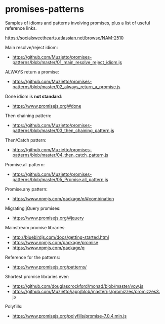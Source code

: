 # promises-patterns
Samples of idioms and patterns involving promises, plus a list of useful reference links.


https://socialsweethearts.atlassian.net/browse/NAM-2510

Main resolve/reject idiom:
- https://github.com/Muzietto/promises-patterns/blob/master/01_main_resolve_reject_idiom.js

ALWAYS return a promise:
- https://github.com/Muzietto/promises-patterns/blob/master/02_always_return_a_promise.js

Done idiom is __not standard__:
- https://www.promisejs.org/#done

Then chaining pattern:
- https://github.com/Muzietto/promises-patterns/blob/master/03_then_chaining_pattern.js

Then/Catch pattern:
- https://github.com/Muzietto/promises-patterns/blob/master/04_then_catch_pattern.js

Promise.all pattern:
- https://github.com/Muzietto/promises-patterns/blob/master/05_Promise.all_pattern.js

Promise.any pattern:
- https://www.npmjs.com/package/q/#combination

Migrating jQuery promises:
- https://www.promisejs.org/#jquery

Mainstream promise libraries:
- http://bluebirdjs.com/docs/getting-started.html
- https://www.npmjs.com/package/promise
- https://www.npmjs.com/package/q

Reference for the patterns:
- https://www.promisejs.org/patterns/

Shortest promise libraries ever:
- https://github.com/douglascrockford/monad/blob/master/vow.js
- https://github.com/Muzietto/japp/blob/master/js/promizzes/promizzes3.js

Polyfills:
- https://www.promisejs.org/polyfills/promise-7.0.4.min.js
